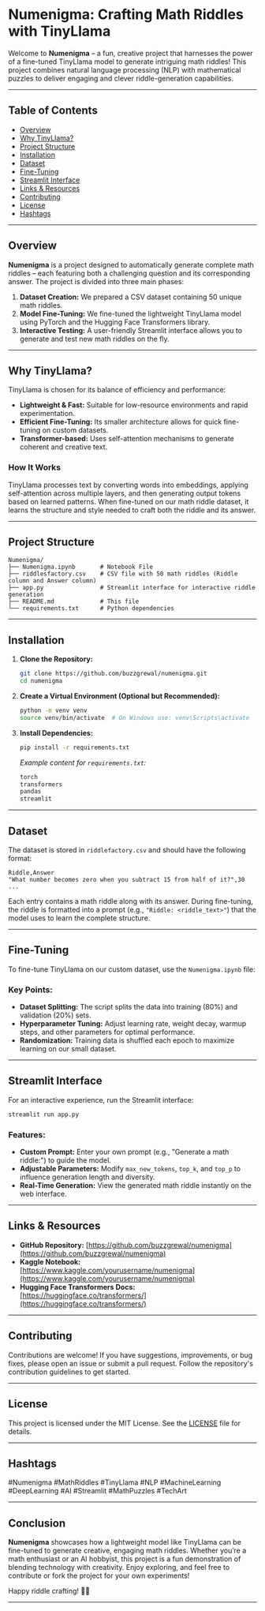 # Numenigma: Crafting Math Riddles with TinyLlama

Welcome to **Numenigma** – a fun, creative project that harnesses the power of a fine-tuned TinyLlama model to generate intriguing math riddles! This project combines natural language processing (NLP) with mathematical puzzles to deliver engaging and clever riddle-generation capabilities.

---

## Table of Contents

- [Overview](#overview)
- [Why TinyLlama?](#why-tinyllama)
- [Project Structure](#project-structure)
- [Installation](#installation)
- [Dataset](#dataset)
- [Fine-Tuning](#fine-tuning)
- [Streamlit Interface](#streamlit-interface)
- [Links & Resources](#links--resources)
- [Contributing](#contributing)
- [License](#license)
- [Hashtags](#hashtags)

---

## Overview

**Numenigma** is a project designed to automatically generate complete math riddles – each featuring both a challenging question and its corresponding answer. The project is divided into three main phases:

1. **Dataset Creation:** We prepared a CSV dataset containing 50 unique math riddles.
2. **Model Fine-Tuning:** We fine-tuned the lightweight TinyLlama model using PyTorch and the Hugging Face Transformers library.
3. **Interactive Testing:** A user-friendly Streamlit interface allows you to generate and test new math riddles on the fly.

---

## Why TinyLlama?

TinyLlama is chosen for its balance of efficiency and performance:
- **Lightweight & Fast:** Suitable for low-resource environments and rapid experimentation.
- **Efficient Fine-Tuning:** Its smaller architecture allows for quick fine-tuning on custom datasets.
- **Transformer-based:** Uses self-attention mechanisms to generate coherent and creative text.

### How It Works

TinyLlama processes text by converting words into embeddings, applying self-attention across multiple layers, and then generating output tokens based on learned patterns. When fine-tuned on our math riddle dataset, it learns the structure and style needed to craft both the riddle and its answer.

---

## Project Structure

```
Numenigma/
├── Numenigma.ipynb       # Notebook File
├── riddlesfactory.csv    # CSV file with 50 math riddles (Riddle column and Answer column)     
├── app.py                # Streamlit interface for interactive riddle generation
├── README.md             # This file
└── requirements.txt      # Python dependencies
```

---

## Installation

1. **Clone the Repository:**

   ```bash
   git clone https://github.com/buzzgrewal/numenigma.git
   cd numenigma
   ```

2. **Create a Virtual Environment (Optional but Recommended):**

   ```bash
   python -m venv venv
   source venv/bin/activate  # On Windows use: venv\Scripts\activate
   ```

3. **Install Dependencies:**

   ```bash
   pip install -r requirements.txt
   ```

   *Example content for `requirements.txt`:*
   ```txt
   torch
   transformers
   pandas
   streamlit
   ```

---

## Dataset

The dataset is stored in `riddlefactory.csv` and should have the following format:

```csv
Riddle,Answer
"What number becomes zero when you subtract 15 from half of it?",30
...
```

Each entry contains a math riddle along with its answer. During fine-tuning, the riddle is formatted into a prompt (e.g., `"Riddle: <riddle_text>"`) that the model uses to learn the complete structure.

---

## Fine-Tuning

To fine-tune TinyLlama on our custom dataset, use the  `Numenigma.ipynb` file:



### Key Points:
- **Dataset Splitting:** The script splits the data into training (80%) and validation (20%) sets.
- **Hyperparameter Tuning:** Adjust learning rate, weight decay, warmup steps, and other parameters for optimal performance.
- **Randomization:** Training data is shuffled each epoch to maximize learning on our small dataset.


---

## Streamlit Interface

For an interactive experience, run the Streamlit interface:

```bash
streamlit run app.py
```

### Features:
- **Custom Prompt:** Enter your own prompt (e.g., "Generate a math riddle:") to guide the model.
- **Adjustable Parameters:** Modify `max_new_tokens`, `top_k`, and `top_p` to influence generation length and diversity.
- **Real-Time Generation:** View the generated math riddle instantly on the web interface.

---

## Links & Resources

- **GitHub Repository:** [https://github.com/buzzgrewal/numenigma](https://github.com/buzzgrewal/numenigma)
- **Kaggle Notebook:** [https://www.kaggle.com/yourusername/numenigma](https://www.kaggle.com/yourusername/numenigma)
- **Hugging Face Transformers Docs:** [https://huggingface.co/transformers/](https://huggingface.co/transformers/)

---

## Contributing

Contributions are welcome! If you have suggestions, improvements, or bug fixes, please open an issue or submit a pull request. Follow the repository's contribution guidelines to get started.

---

## License

This project is licensed under the MIT License. See the [LICENSE](LICENSE) file for details.

---

## Hashtags

#Numenigma #MathRiddles #TinyLlama #NLP #MachineLearning #DeepLearning #AI #Streamlit #MathPuzzles #TechArt


---

## Conclusion

**Numenigma** showcases how a lightweight model like TinyLlama can be fine-tuned to generate creative, engaging math riddles. Whether you’re a math enthusiast or an AI hobbyist, this project is a fun demonstration of blending technology with creativity. Enjoy exploring, and feel free to contribute or fork the project for your own experiments!

Happy riddle crafting! 🔢✨

---
